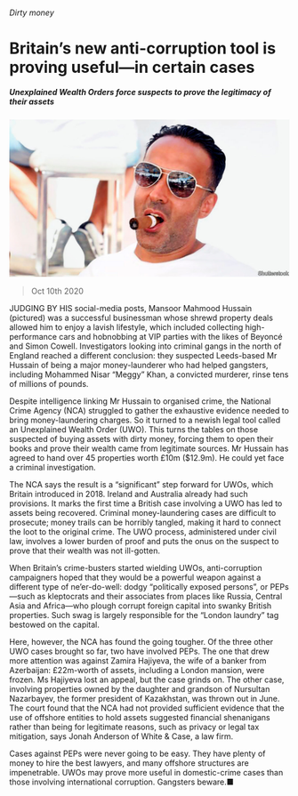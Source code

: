 ###### Dirty money

# Britain’s new anti-corruption tool is proving useful—in certain cases 

##### Unexplained Wealth Orders force suspects to prove the legitimacy of their assets 

![image](images/20201010_BRP004_0.jpg) 

> Oct 10th 2020 


JUDGING BY HIS social-media posts, Mansoor Mahmood Hussain (pictured) was a successful businessman whose shrewd property deals allowed him to enjoy a lavish lifestyle, which included collecting high-performance cars and hobnobbing at VIP parties with the likes of Beyoncé and Simon Cowell. Investigators looking into criminal gangs in the north of England reached a different conclusion: they suspected Leeds-based Mr Hussain of being a major money-launderer who had helped gangsters, including Mohammed Nisar “Meggy” Khan, a convicted murderer, rinse tens of millions of pounds.


Despite intelligence linking Mr Hussain to organised crime, the National Crime Agency (NCA) struggled to gather the exhaustive evidence needed to bring money-laundering charges. So it turned to a newish legal tool called an Unexplained Wealth Order (UWO). This turns the tables on those suspected of buying assets with dirty money, forcing them to open their books and prove their wealth came from legitimate sources. Mr Hussain has agreed to hand over 45 properties worth £10m ($12.9m). He could yet face a criminal investigation.



The NCA says the result is a “significant” step forward for UWOs, which Britain introduced in 2018. Ireland and Australia already had such provisions. It marks the first time a British case involving a UWO has led to assets being recovered. Criminal money-laundering cases are difficult to prosecute; money trails can be horribly tangled, making it hard to connect the loot to the original crime. The UWO process, administered under civil law, involves a lower burden of proof and puts the onus on the suspect to prove that their wealth was not ill-gotten.


When Britain’s crime-busters started wielding UWOs, anti-corruption campaigners hoped that they would be a powerful weapon against a different type of ne’er-do-well: dodgy “politically exposed persons”, or PEPs—such as kleptocrats and their associates from places like Russia, Central Asia and Africa—who plough corrupt foreign capital into swanky British properties. Such swag is largely responsible for the “London laundry” tag bestowed on the capital.


Here, however, the NCA has found the going tougher. Of the three other UWO cases brought so far, two have involved PEPs. The one that drew more attention was against Zamira Hajiyeva, the wife of a banker from Azerbaijan: £22m-worth of assets, including a London mansion, were frozen. Ms Hajiyeva lost an appeal, but the case grinds on. The other case, involving properties owned by the daughter and grandson of Nursultan Nazarbayev, the former president of Kazakhstan, was thrown out in June. The court found that the NCA had not provided sufficient evidence that the use of offshore entities to hold assets suggested financial shenanigans rather than being for legitimate reasons, such as privacy or legal tax mitigation, says Jonah Anderson of White &amp; Case, a law firm.


Cases against PEPs were never going to be easy. They have plenty of money to hire the best lawyers, and many offshore structures are impenetrable. UWOs may prove more useful in domestic-crime cases than those involving international corruption. Gangsters beware.■

